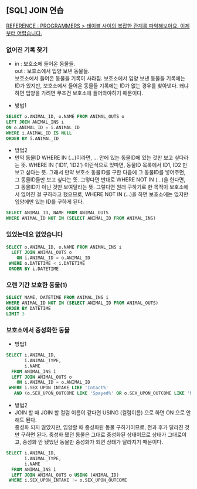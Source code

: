 ## [SQL] JOIN 연습

[REFERENCE : PROGRAMMERS > 테이블 사이의 복잡한 관계를 파악해보아요. 이제부터 어렵습니다.](https://programmers.co.kr/learn/courses/30/parts/17046)

### 없어진 기록 찾기
- in : 보호소에 들어온 동물들.  
out : 보호소에서 입양 보낸 동물들.  
보호소에서 들어온 동물들 기록이 사라짐. 보호소에서 입양 보낸 동물들 기록에는 ID가 있지만, 보호소에서 들어온 동물들 기록에는 ID가 없는 경우를 찾아낸다. 왜냐하면 입양을 가려면 무조건 보호소에 들어와야하기 때문이다.  

- 방법1
```sql
SELECT o.ANIMAL_ID, o.NAME FROM ANIMAL_OUTS o
LEFT JOIN ANIMAL_INS i
ON o.ANIMAL_ID = i.ANIMAL_ID
WHERE i.ANIMAL_ID IS NULL
ORDER BY i.ANIMAL_ID
```

- 방법2
- 만약 동물ID WHERE IN (...)이라면, ... 안에 있는  동물ID에 있는 것만 보고 싶다라는 뜻. WHERE IN ('ID1', 'ID2') 이런식으로 있따면, 동물ID 목록에서 ID1, ID2 만 보고 싶다는 뜻. 그래서 만약 보호소 동물ID를 구한 다음에 그 동물ID를 넣어주면, 그 동물ID들만 보고 싶다는 뜻. 그렇다면 반대로 WHERE NOT IN (...)을 한다면, 그 동물ID가 아닌 것만 보여달라는 뜻. 그렇다면 원래 구하기로 한 목적이 보호소에서 없어진 걸 구하라고 했으므로, WHERE NOT IN (...)을 하면 보호소에는 없지만 입양에만 있는 ID를 구하게 된다. 
```sql
SELECT ANIMAL_ID, NAME FROM ANIMAL_OUTS 
WHERE ANIMAL_ID NOT IN (SELECT ANIMAL_ID FROM ANIMAL_INS)
```

### 있었는데요 없었습니다
```sql
SELECT o.ANIMAL_ID, o.NAME FROM ANIMAL_INS i
  LEFT JOIN ANIMAL_OUTS o 
    ON i.ANIMAL_ID = o.ANIMAL_ID
 WHERE o.DATETIME < i.DATETIME
 ORDER BY i.DATETIME
```

### 오랜 기간 보호한 동물(1)
```sql
SELECT NAME, DATETIME FROM ANIMAL_INS i
WHERE ANIMAL_ID NOT IN (SELECT ANIMAL_ID FROM ANIMAL_OUTS)
ORDER BY DATETIME
LIMIT 3
```

### 보호소에서 중성화한 동물
- 방법1
```sql
SELECT i.ANIMAL_ID, 
       i.ANIMAL_TYPE, 
       i.NAME 
  FROM ANIMAL_INS i
  LEFT JOIN ANIMAL_OUTS o
    ON i.ANIMAL_ID = o.ANIMAL_ID
 WHERE i.SEX_UPON_INTAKE LIKE 'Intact%'
   AND (o.SEX_UPON_OUTCOME LIKE 'Spayed%' OR o.SEX_UPON_OUTCOME LIKE 'Neutered%')
```
- 방법2
- JOIN 할 때 JOIN 할 컬럼 이름이 같다면 USING (컬럼이름) 으로 하면 ON 으로 안 해도 된다.  
중성화 되지 않았지만, 입양할 때 중성화된 동물 구하기이므로, 전과 후가 달라진 것만 구하면 된다. 중성화 됐던 동물은 그대로 중성화된 상태이므로 상태가 그대로이고, 중성화 안 됐었던 동물만 중성화가 되면 상태가 달라지기 때문이다.
```sql
SELECT i.ANIMAL_ID, 
       i.ANIMAL_TYPE, 
       i.NAME 
  FROM ANIMAL_INS i
  LEFT JOIN ANIMAL_OUTS o USING (ANIMAL_ID)
 WHERE i.SEX_UPON_INTAKE != o.SEX_UPON_OUTCOME
```